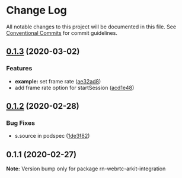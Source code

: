 # Change Log

All notable changes to this project will be documented in this file.
See [Conventional Commits](https://conventionalcommits.org) for commit guidelines.

## [0.1.3](https://github.com/jhen0409/rn-webrtc-arkit-integration/compare/v0.1.2...v0.1.3) (2020-03-02)


### Features

* **example:** set frame rate ([ae32ad8](https://github.com/jhen0409/rn-webrtc-arkit-integration/commit/ae32ad88ed651ed316b79e6c737bf88585a191cf))
* add frame rate option for startSession ([acd1e48](https://github.com/jhen0409/rn-webrtc-arkit-integration/commit/acd1e4890ef91d0a11809a3741bab13952da19fa))





## [0.1.2](https://github.com/jhen0409/rn-webrtc-arkit-integration/compare/v0.1.1...v0.1.2) (2020-02-28)


### Bug Fixes

* s.source in podspec ([1de3f82](https://github.com/jhen0409/rn-webrtc-arkit-integration/commit/1de3f820f95454565959616619a5cb7ade6d6199))





## 0.1.1 (2020-02-27)

**Note:** Version bump only for package rn-webrtc-arkit-integration
